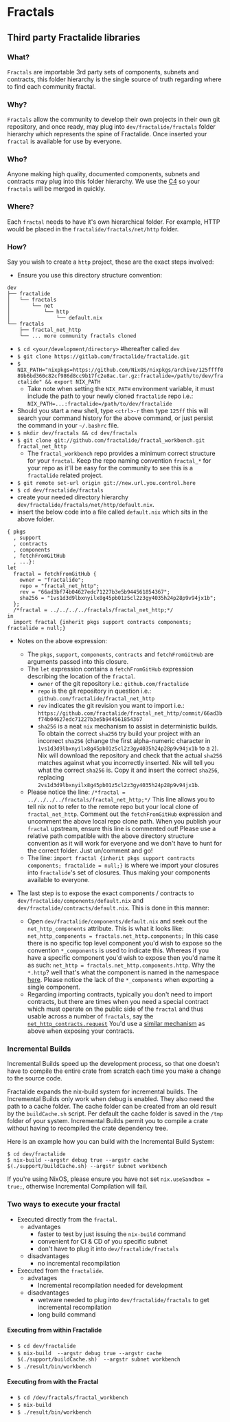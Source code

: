 # Fractals

## Third party Fractalide libraries

### What?

`Fractals` are importable 3rd party sets of components, subnets and contracts, this folder hierarchy is the single source of truth regarding where to find each community fractal.

### Why?

`Fractals` allow the community to develop their own projects in their own git repository, and once ready, may plug into `dev/fractalide/fractals` folder hierarchy which represents the spine of Fractalide. Once inserted your `fractal` is available for use by everyone.

### Who?

Anyone making high quality, documented components, subnets and contracts may plug into this folder hierarchy. We use the [C4](../CONTRIBUTING.md) so your `fractals` will be merged in quickly.

### Where?

Each `fractal` needs to have it's own hierarchical folder. For example, HTTP would be placed in the `fractalide/fractals/net/http` folder.

### How?
Say you wish to create a `http` project, these are the exact steps involved:
* Ensure you use this directory structure convention:
```
dev
├── fractalide
│   └── fractals
│       └── net
│           └── http
│               └── default.nix
└── fractals
    ├── fractal_net_http
    └── ... more community fractals cloned
```
* `$ cd <your/development/directory>` #hereafter called `dev`
* `$ git clone https://gitlab.com/fractalide/fractalide.git`
* `$ NIX_PATH="nixpkgs=https://github.com/NixOS/nixpkgs/archive/125ffff089b6bd360c82cf986d8cc9b17fc2e8ac.tar.gz:fractalide=/path/to/dev/fractalide" && export NIX_PATH`
  * Take note when setting the `NIX_PATH` environment variable, it must include the path to your newly cloned `fractalide` repo i.e.: `NIX_PATH=...:fractalide=/path/to/dev/fractalide`
* Should you start a new shell, type `<ctrl>-r` then type `125ff` this will search your command history for the above command, or just persist the command in your `~/.bashrc` file.
* `$ mkdir dev/fractals && cd dev/fractals`
* `$ git clone git://github.com/fractalide/fractal_workbench.git fractal_net_http`
  * The `fractal_workbench` repo provides a minimum correct structure for your `fractal`.  Keep the repo naming convention `fractal_*` for your repo as it'll be easy for the community to see this is a `fractalide` related project.
* `$ git remote set-url origin git://new.url.you.control.here`
* `$ cd dev/fractalide/fractals`
* create your needed directory hierarchy `dev/fractalide/fractals/net/http/default.nix`.
* insert the below code into a file called `default.nix` which sits in the above folder.
```
{ pkgs
  , support
  , contracts
  , components
  , fetchFromGitHub
  , ...}:
let
  fractal = fetchFromGitHub {
    owner = "fractalide";
    repo = "fractal_net_http";
    rev = "66ad3bf74b04627edc71227b3e5b944561854367";
    sha256 = "1vs1d3d9lbxnyilx8g45pb01z5cl2z3gy4035h24p28p9v94jx1b";
  };
  /*fractal = ../../../../fractals/fractal_net_http;*/
in
  import fractal {inherit pkgs support contracts components; fractalide = null;}
```

* Notes on the above expression:
  * The `pkgs`, `support`, `components`, `contracts` and `fetchFromGitHub` are arguments passed into this closure.
  * The `let` expression contains a `fetchFromGitHub` expression describing the location of the `fractal`.
  	* `owner` of the git repository i.e.: `github.com/fractalide`
  	* `repo` is the git repository in question i.e.: `github.com/fractalide/fractal_net_http`
  	* `rev` indicates the git revision you want to import i.e.: `https://github.com/fractalide/fractal_net_http/commit/66ad3bf74b04627edc71227b3e5b944561854367`
  	* `sha256` is a neat `nix` mechanism to assist in deterministic builds. To obtain the correct `sha256` try build your project with an incorrect `sha256` (change the first alpha-numeric character in `1vs1d3d9lbxnyilx8g45pb01z5cl2z3gy4035h24p28p9v94jx1b` to a `2`). Nix will download the repository and check that the actual `sha256` matches against what you incorrectly inserted. Nix will tell you what the correct `sha256` is. Copy it and insert the correct `sha256`, replacing `2vs1d3d9lbxnyilx8g45pb01z5cl2z3gy4035h24p28p9v94jx1b`.
  * Please notice the line: `/*fractal = ../../../../fractals/fractal_net_http;*/` This line allows you to tell nix not to refer to the remote repo but your local clone of `fractal_net_http`. Comment out the `fetchFromGitHub` expression and uncomment the above local repo clone path. When you publish your `fractal` upstream, ensure this line is commented out! Please use a relative path compatible with the above directory structure convention as it will work for everyone and we don't have to hunt for the correct folder. Just un/comment and go!
  * The line: `import fractal {inherit pkgs support contracts components; fractalide = null;}` is where we import your closures into `fractalide`'s set of closures. Thus making your components available to everyone.

* The last step is to expose the exact components / contracts to `dev/fractalide/components/default.nix` and `dev/fractalide/contracts/default.nix`.
This is done in this manner:
	* Open `dev/fractalide/components/default.nix` and seek out the `net_http_components` attribute. This is what it looks like:
`net_http_components = fractals.net_http.components;`
In this case there is no specific top level component you'd wish to expose so the convention `*_components` is used to indicate this. Whereas if you have a specific component you'd wish to expose then you'd name it as such:
`net_http = fractals.net_http.components.http`. Why the `*.http`? well that's what the component is named in the namespace [here](https://github.com/fractalide/fractal_net_http/blob/master/components/default.nix#L5). Please notice the lack of the `*_components` when exporting a single component.
	* Regarding importing contracts, typically you don't need to import contracts, but there are times when you need a special contract which must operate on the public side of the `fractal` and thus usable across a number of `fractals`, say the [`net_http_contracts.request`](https://github.com/fractalide/fractal_net_http/blob/master/contracts/default.nix#L8)
You'd use a [similar mechanism](https://github.com/fractalide/fractalide/blob/2312ac77fbb09f7a6cb2d29b79496a83aade3852/contracts/default.nix#L31) as above when exposing your contracts.

### Incremental Builds

Incremental Builds speed up the development process, so that one doesn't have to compile the entire crate from scratch each time you make a change to the source code.

Fractalide expands the nix-build system for incremental builds. The Incremental Builds only work when debug is enabled. They also need the path to a cache folder.
The cache folder can be created from an old result by the `buildCache.sh` script. Per default the cache folder is saved in the `/tmp` folder of your system. Incremental Builds permit you to compile a crate without having to recompiled the crate dependency tree.

Here is an example how you can build with the Incremental Build System:

```
$ cd dev/fractalide
$ nix-build --argstr debug true --argstr cache $(./support/buildCache.sh) --argstr subnet workbench
```
If you're using NixOS, please ensure you have not set `nix.useSandbox = true;`, otherwise Incremental Compilation will fail.

### Two ways to execute your fractal

* Executed directly from the `fractal`.
	* advantages
		* faster to test by just issuing the `nix-build` command
		* convenient for CI & CD of you specific subnet
		* don't have to plug it into `dev/fractalide/fractals`
	* disadvantages
		* no incremental recompilation
* Executed from the `fractalide`.
	* advatages
		* Incremental recompilation needed for development
	* disadvantages
		* wetware needed to plug into `dev/fractalide/fractals` to get incremental recompilation
		* long build command

#### Executing from within Fractalide

* `$ cd dev/fractalide`
* `$ nix-build  --argstr debug true --argstr cache $(./support/buildCache.sh)  --argstr subnet workbench`
* `$ ./result/bin/workbench`

#### Executing from with the Fractal
* `$ cd /dev/fractals/fractal_workbench`
* `$ nix-build`
* `$ ./result/bin/workbench`
